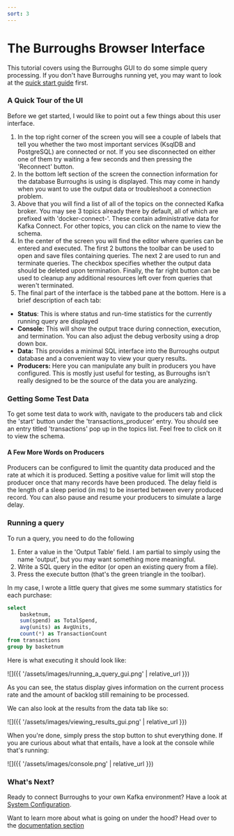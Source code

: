 ```yaml
---
sort: 3
---
```


# The Burroughs Browser Interface

This tutorial covers using the Burroughs GUI to do some simple query processing. If you don't have Burroughs running yet, you may want to look at the [quick start guide](/tutorial/quick_start) first.

### A Quick Tour of the UI
Before we get started, I would like to point out a few things about this user interface.

1. In the top right corner of the screen you will see a couple of labels that tell you whether the two most important services (KsqlDB and PostgreSQL) are connected or not. If you see disconnected on either one of them try waiting a few seconds and then pressing the 'Reconnect' button.
2. In the bottom left section of the screen the connection information for the database Burroughs is using is displayed. This may come in handy when you want to use the output data or troubleshoot a connection problem.
3. Above that you will find a list of all of the topics on the connected Kafka broker. You may see 3 topics already there by default, all of which are prefixed with 'docker-connect-'. These contain administrative data for Kafka Connect. For other topics, you can click on the name to view the schema. 
4. In the center of the screen you will find the editor where queries can be entered and executed. The first 2 buttons the toolbar can be used to open and save files containing queries. The next 2 are used to run and terminate queries. The checkbox specifies whether the output data should be deleted upon termination. Finally, the far right button can be used to cleanup any additional resources left over from queries that weren't terminated.
6. The final part of the interface is the tabbed pane at the bottom. Here is a brief description of each tab:
  - **Status**: This is where status and run-time statistics for the currently running query are displayed
  - **Console:** This will show the output trace during connection, execution, and termination. You can also adjust the debug verbosity using a drop down box.
  - **Data:** This provides a minimal SQL interface into the Burroughs output database and a convenient way to view your query results.
  - **Producers:** Here you can manipulate any built in producers you have configured. This is mostly just useful for testing, as Burroughs isn't really designed to be the source of the data you are analyzing.


### Getting Some Test Data
To get some test data to work with, navigate to the producers tab and click the 'start' button under the 'transactions_producer' entry. You should see an entry titled 'transactions' pop up in the topics list. Feel free to click on it to view the schema.

#### A Few More Words on Producers
Producers can be configured to limit the quantity data produced and the rate at which it is produced. Setting a positive value for limit will stop the producer once that many records have been produced. The delay field is the length of a sleep period (in ms) to be inserted between every produced record. You can also pause and resume your producers to simulate a large delay. 

### Running a query
To run a query, you need to do the following
1. Enter a value in the 'Output Table' field. I am partial to simply using the name 'output', but you may want something more meaningful.
2. Write a SQL query in the editor (or open an existing query from a file).
3. Press the execute button (that's the green triangle in the toolbar). 

In my case, I wrote a little query that gives me some summary statistics for each purchase:

```sql
select
    basketnum,
    sum(spend) as TotalSpend,
    avg(units) as AvgUnits,
    count(*) as TransactionCount
from transactions
group by basketnum
```

Here is what executing it should look like:

![]({{ '/assets/images/running_a_query_gui.png' | relative_url }})

As you can see, the status display gives information on the current process rate and the amount of backlog still remaining to be processed.

We can also look at the results from the data tab like so:

![]({{ '/assets/images/viewing_results_gui.png' | relative_url }})

When you're done, simply press the stop button to shut everything done. If you are curious about what that entails, have a look at the console while that's running:

![]({{ '/assets/images/console.png' | relative_url }})


### What's Next?

Ready to connect Burroughs to your own Kafka environment? Have a look at [System Configuration](/tutorial/config).

Want to learn more about what is going on under the hood? Head over to the [documentation section](/documentation)